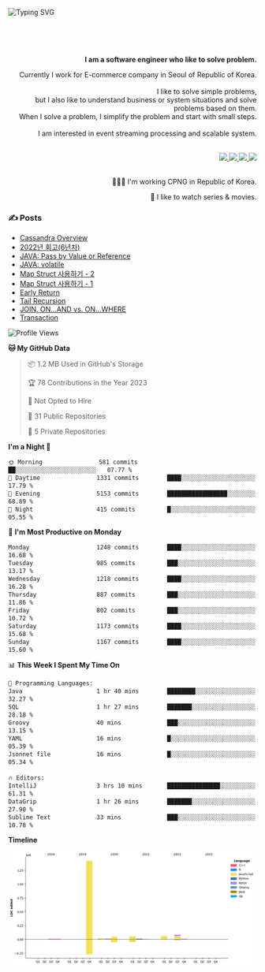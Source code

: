 ![Typing SVG](https://readme-typing-svg.herokuapp.com/?lines=Hello,+I'm+Changkwon+😎&height=150&width=1024&size=40&color=458588&background=282828&center=true&vCenter=true&multiline=false&duration=2000&pause=0)

<div align=right>
  <br/>
  <br/>  
  <br/>
  
  **I am a software engineer who like to solve problem.**<br/>
  
  Currently I work for E-commerce company in Seoul of Republic of Korea.<br/>
  <br/>
  I like to solve simple problems,<br/>
  but I also like to understand business or system situations and solve problems based on them.<br/>
  When I solve a problem, I simplify the problem and start with small steps.<br/>
  <br/>
  I am interested in event streaming processing and scalable system.<br/>
  <br/>
  
  <a href="https://about.spearkkk.dev/" target="_blank">
    <img src="https://img.shields.io/badge/website-305D61.svg?&style=for-the-badge&logo=About.me&logoColor=ffffff&labelColor=305D61&logoWidth=20"/>
  </a>
  <a href="https://www.linkedin.com/in/changkwon-jeong-754376135/" target="_blank">
    <img src="https://img.shields.io/badge/LinkedIn-305D61.svg?&style=for-the-badge&logo=linkedin&logoColor=ffffff&labelColor=305D61&logoWidth=20"/>
  </a>
  <a href="https://about.spearkkk.dev/resume/" target="_blank">
    <img src="https://img.shields.io/badge/resume-305D61.svg?&style=for-the-badge&logo=ReadtheDocs&logoColor=ffffff&labelColor=305D61&logoWidth=20"/>
  </a>
  <a href="https://spearkkk.dev/" target="_blank">
    <img src="https://img.shields.io/badge/blog-305D61.svg?&style=for-the-badge&logo=ReadtheDocs&logoColor=ffffff&labelColor=305D61&logoWidth=20"/>
  </a>
  
  <br/>
  <br/>
  
  👨🏼‍💻 I'm working CPNG in Republic of Korea.
  <br/>
  
  🍿 I like to watch series & movies.
  <br/>

</div>
  
<div align=left>
  
  <div>
    
  ### ✍️ Posts
    
  </div>
  
  <!-- BLOGPOSTS:START -->
- [Cassandra Overview](https://spearkkk.dev/cassandra-overview)
- [2022년 회고(6년차)](https://spearkkk.dev/6년차-회고)
- [JAVA: Pass by Value or Reference](https://spearkkk.dev/java-pass-by-value-or-reference)
- [JAVA: volatile](https://spearkkk.dev/java-volatile)
- [Map Struct 사용하기 - 2](https://spearkkk.dev/map-struct-2)
- [Map Struct 사용하기 - 1](https://spearkkk.dev/map-struct-1)
- [Early Return](https://spearkkk.dev/early-return)
- [Tail Recursion](https://spearkkk.dev/tail-recursion)
- [JOIN, ON...AND vs. ON...WHERE](https://spearkkk.dev/join-on-and-on-where)
- [Transaction](https://spearkkk.dev/transaction)
<!-- BLOGPOSTS:END -->

  
<!--START_SECTION:waka-->
![Profile Views](http://img.shields.io/badge/Profile%20Views-0-blue)

**🐱 My GitHub Data** 

> 📦 1.2 MB Used in GitHub's Storage 
 > 
> 🏆 78 Contributions in the Year 2023
 > 
> 🚫 Not Opted to Hire
 > 
> 📜 31 Public Repositories 
 > 
> 🔑 5 Private Repositories 
 > 
**I'm a Night 🦉** 

```text
🌞 Morning                581 commits         ██░░░░░░░░░░░░░░░░░░░░░░░   07.77 % 
🌆 Daytime                1331 commits        ████░░░░░░░░░░░░░░░░░░░░░   17.79 % 
🌃 Evening                5153 commits        █████████████████░░░░░░░░   68.89 % 
🌙 Night                  415 commits         █░░░░░░░░░░░░░░░░░░░░░░░░   05.55 % 
```
📅 **I'm Most Productive on Monday** 

```text
Monday                   1248 commits        ████░░░░░░░░░░░░░░░░░░░░░   16.68 % 
Tuesday                  985 commits         ███░░░░░░░░░░░░░░░░░░░░░░   13.17 % 
Wednesday                1218 commits        ████░░░░░░░░░░░░░░░░░░░░░   16.28 % 
Thursday                 887 commits         ███░░░░░░░░░░░░░░░░░░░░░░   11.86 % 
Friday                   802 commits         ███░░░░░░░░░░░░░░░░░░░░░░   10.72 % 
Saturday                 1173 commits        ████░░░░░░░░░░░░░░░░░░░░░   15.68 % 
Sunday                   1167 commits        ████░░░░░░░░░░░░░░░░░░░░░   15.60 % 
```


📊 **This Week I Spent My Time On** 

```text
💬 Programming Languages: 
Java                     1 hr 40 mins        ████████░░░░░░░░░░░░░░░░░   32.27 % 
SQL                      1 hr 27 mins        ███████░░░░░░░░░░░░░░░░░░   28.18 % 
Groovy                   40 mins             ███░░░░░░░░░░░░░░░░░░░░░░   13.15 % 
YAML                     16 mins             █░░░░░░░░░░░░░░░░░░░░░░░░   05.39 % 
Jsonnet file             16 mins             █░░░░░░░░░░░░░░░░░░░░░░░░   05.34 % 

🔥 Editors: 
IntelliJ                 3 hrs 10 mins       ███████████████░░░░░░░░░░   61.31 % 
DataGrip                 1 hr 26 mins        ███████░░░░░░░░░░░░░░░░░░   27.90 % 
Sublime Text             33 mins             ███░░░░░░░░░░░░░░░░░░░░░░   10.78 % 
```

**Timeline**

![Lines of Code chart](https://raw.githubusercontent.com/spearkkk/spearkkk/main/assets/bar_graph.png)


<!--END_SECTION:waka-->
</div>

